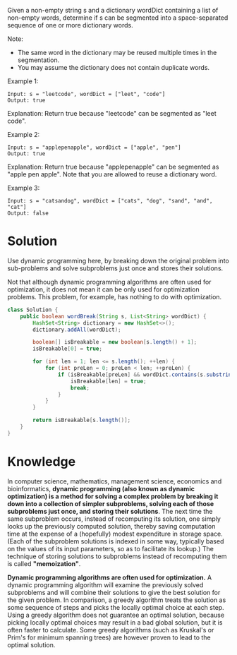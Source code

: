 Given a non-empty string s and a dictionary wordDict containing a list of non-empty words, determine if s can be segmented into a space-separated sequence of one or more dictionary words.

Note:

* The same word in the dictionary may be reused multiple times in the segmentation.
* You may assume the dictionary does not contain duplicate words.

Example 1:

```
Input: s = "leetcode", wordDict = ["leet", "code"]
Output: true
```
Explanation: Return true because "leetcode" can be segmented as "leet code".


Example 2:

```
Input: s = "applepenapple", wordDict = ["apple", "pen"]
Output: true
```

Explanation: Return true because "applepenapple" can be segmented as "apple pen apple".
             Note that you are allowed to reuse a dictionary word.
           
Example 3:

```
Input: s = "catsandog", wordDict = ["cats", "dog", "sand", "and", "cat"]
Output: false
```

# Solution

Use dynamic programming here, by breaking down the original problem into sub-problems and solve subproblems just once and stores their solutions.

Not that although dynamic programming algorithms are often used for optimization, it does not mean it can be only used for optimization problems. This problem, for example, has nothing to do with optimization. 

```java
class Solution {
    public boolean wordBreak(String s, List<String> wordDict) {
        HashSet<String> dictionary = new HashSet<>();
        dictionary.addAll(wordDict);

        boolean[] isBreakable = new boolean[s.length() + 1];
        isBreakable[0] = true;

        for (int len = 1; len <= s.length(); ++len) {
            for (int preLen = 0; preLen < len; ++preLen) {
                if (isBreakable[preLen] && wordDict.contains(s.substring(preLen, len))) {
                    isBreakable[len] = true;
                    break;
                }
            }
        }

        return isBreakable[s.length()];
    }
}
```

# Knowledge

In computer science, mathematics, management science, economics and bioinformatics, __dynamic programming (also known as dynamic optimization) is a method for solving a complex problem by breaking it down into a collection of simpler subproblems, solving each of those subproblems just once, and storing their solutions__. The next time the same subproblem occurs, instead of recomputing its solution, one simply looks up the previously computed solution, thereby saving computation time at the expense of a (hopefully) modest expenditure in storage space. (Each of the subproblem solutions is indexed in some way, typically based on the values of its input parameters, so as to facilitate its lookup.) The technique of storing solutions to subproblems instead of recomputing them is called __"memoization"__.

__Dynamic programming algorithms are often used for optimization.__ A dynamic programming algorithm will examine the previously solved subproblems and will combine their solutions to give the best solution for the given problem. In comparison, a greedy algorithm treats the solution as some sequence of steps and picks the locally optimal choice at each step. Using a greedy algorithm does not guarantee an optimal solution, because picking locally optimal choices may result in a bad global solution, but it is often faster to calculate. Some greedy algorithms (such as Kruskal's or Prim's for minimum spanning trees) are however proven to lead to the optimal solution.
